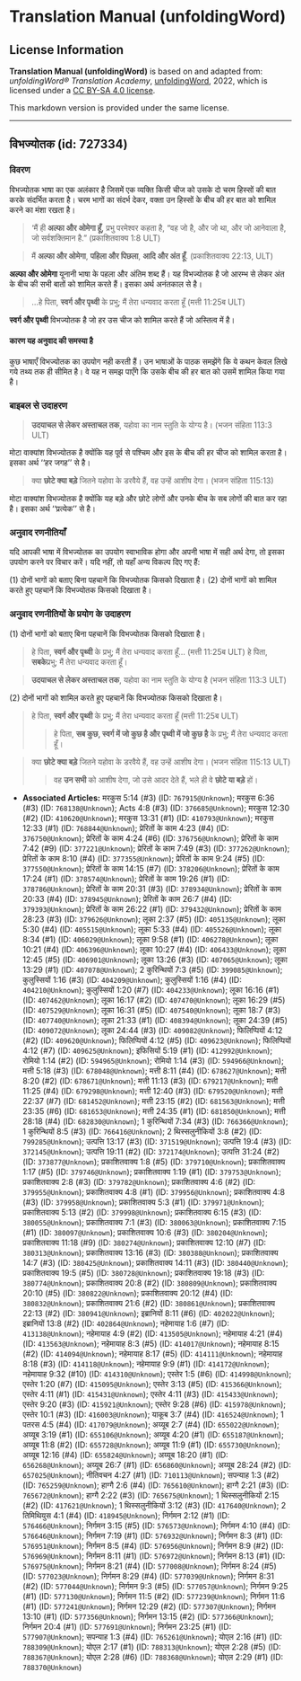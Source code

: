 # Translation Manual (unfoldingWord)

## License Information

**Translation Manual (unfoldingWord)** is based on and adapted from: _unfoldingWord® Translation Academy_, [unfoldingWord](https://unfoldingword.org/utw), 2022, which is licensed under a [CC BY-SA 4.0 license](https://creativecommons.org/licenses/by-sa/4.0/legalcode.en).

This markdown version is provided under the same license.



--------------------------------

## विभज्योतक (id: 727334)

### विवरण

विभज्योतक भाषा का एक अलंकार है जिसमें एक व्यक्ति किसी चीज को उसके दो चरम हिस्सों की बात करके संदर्भित करता है। चरम भागों का संदर्भ देकर, वक्ता उन हिस्सों के बीच की हर बात को शामिल करने का मंशा रखता है।

> ‘मैं ही **अल्फा और ओमेगा हूँ,** प्रभु परमेश्वर कहता है, “वह जो है, और जो था, और जो आनेवाला है, जो सर्वशक्तिमान है.” (प्रकाशितवाक्य 1:8 ULT)

> मैं **अल्फा और ओमेगा**, **पहिला और पिछला**, **आदि और अंत हूँ**. (प्रकाशितवाक्य 22:13, ULT)

**अल्फा और ओमेगा** यूनानी भाषा के पहला और अंतिम शब्द हैं। यह विभज्योतक है जो आरम्भ से लेकर अंत के बीच की सभी बातों को शामिल करते हैं। इसका अर्थ अनंतकाल से है।

> …हे पिता, **स्वर्ग और पृथ्वी** के प्रभु; मैं तेरा धन्यवाद करता हूँ (मत्ती 11:25ब ULT)

**स्वर्ग और पृथ्वी** विभज्योतक है जो हर उस चीज को शामिल करते हैं जो अस्तित्व में है।

#### कारण यह अनुवाद की समस्या है

कुछ भाषाएँ विभज्योतक का उपयोग नही करती हैं। उन भाषाओं के पाठक समझेंगे कि ये कथन केवल लिखे गये तथ्य तक ही सीमित है। वे यह न समझ पाएँगे कि उसके बीच की हर बात को उसमें शामिल किया गया है।

### बाइबल से उदाहरण

> **उदयाचल से लेकर अस्ताचल तक**, यहोवा का नाम स्तुति के योग्य है। (भजन संहिता 113:3 ULT)

मोटा वाक्यांश विभज्योतक है क्योंकि यह पूर्व से पश्चिम और इस के बीच की हर चीज को शामिल करता है। इसका अर्थ ‘‘हर जगह’’ से है।

> क्या **छोटे क्या बड़े** जितने यहोवा के डरवैये हैं, वह उन्हें आशीष देगा। (भजन संहिता 115:13\)

मोटा वाक्यांश विभज्योतक है क्योंकि यह बड़े और छोटे लोगों और उनके बीच के सब लोगों की बात कर रहा है। इसका अर्थ ‘‘प्रत्येक’’ से है।

### अनुवाद रणनीतियाँ

यदि आपकी भाषा में विभज्योतक का उपयोग स्वाभाविक होगा और अपनी भाषा में सही अर्थ देगा, तो इसका उपयोग करने पर विचार करें। यदि नहीं, तो यहाँ अन्य विकल्प दिए गए हैं:

(1\) दोनों भागों को बताए बिना पहचानें कि विभज्योतक किसको दिखाता है। (2\) दोनों भागों को शामिल करते हुए पहचानें कि विभज्योतक किसको दिखाता है।

### अनुवाद रणनीतियों के प्रयोग के उदाहरण

(1\) दोनों भागों को बताए बिना पहचानें कि विभज्योतक किसको दिखाता है।

> हे पिता, **स्वर्ग और पृथ्वी** के प्रभु; मैं तेरा धन्यवाद करता हूँ… (मत्ती 11:25ब ULT) हे पिता, **सबके**प्रभु; मैं तेरा धन्यवाद करता हूँ।

> **उदयाचल से लेकर अस्ताचल तक**, यहोवा का नाम स्तुति के योग्य है (भजन संहिता 113:3 ULT)

(2\) दोनों भागों को शामिल करते हुए पहचानें कि विभज्योतक किसको दिखाता है।

> हे पिता, **स्वर्ग और पृथ्वी** के प्रभु; मैं तेरा धन्यवाद करता हूँ (मत्ती 11:25ब ULT)
> 
> 
> > हे पिता, **सब कुछ, स्वर्ग में जो कुछ है और पृथ्वी में जो कुछ है** के प्रभु; मैं तेरा धन्यवाद करता हूँ।

> क्या **छोटे क्या बड़े** जितने यहोवा के डरवैये हैं, वह उन्हें आशीष देगा। (भजन संहिता 115:13 ULT)
> 
> 
> > वह **उन सभी** को आशीष देगा, जो उसे आदर देते हैं, भले ही वे **छोटे या बड़े** हों।

* **Associated Articles:** मरकुस 5:14 (#3) (ID: `767915@Unknown`); मरकुस 6:36 (#3) (ID: `768138@Unknown`); Acts 4:8 (#3) (ID: `376685@Unknown`); मरकुस 12:30 (#2) (ID: `410620@Unknown`); मरकुस 13:31 (#1) (ID: `410793@Unknown`); मरकुस 12:33 (#1) (ID: `768844@Unknown`); प्रेरितों के काम 4:23 (#4) (ID: `376750@Unknown`); प्रेरितों के काम 4:24 (#6) (ID: `376756@Unknown`); प्रेरितों के काम 7:42 (#9) (ID: `377221@Unknown`); प्रेरितों के काम 7:49 (#3) (ID: `377262@Unknown`); प्रेरितों के काम 8:10 (#4) (ID: `377355@Unknown`); प्रेरितों के काम 9:24 (#5) (ID: `377550@Unknown`); प्रेरितों के काम 14:15 (#7) (ID: `378206@Unknown`); प्रेरितों के काम 17:24 (#1) (ID: `378574@Unknown`); प्रेरितों के काम 19:26 (#1) (ID: `378786@Unknown`); प्रेरितों के काम 20:31 (#3) (ID: `378934@Unknown`); प्रेरितों के काम 20:33 (#4) (ID: `378945@Unknown`); प्रेरितों के काम 26:7 (#4) (ID: `379393@Unknown`); प्रेरितों के काम 26:22 (#1) (ID: `379432@Unknown`); प्रेरितों के काम 28:23 (#3) (ID: `379626@Unknown`); लूका 2:37 (#5) (ID: `405135@Unknown`); लूका 5:30 (#4) (ID: `405515@Unknown`); लूका 5:33 (#4) (ID: `405526@Unknown`); लूका 8:34 (#1) (ID: `406029@Unknown`); लूका 9:58 (#1) (ID: `406278@Unknown`); लूका 10:21 (#4) (ID: `406396@Unknown`); लूका 10:27 (#4) (ID: `406433@Unknown`); लूका 12:45 (#5) (ID: `406901@Unknown`); लूका 13:26 (#3) (ID: `407065@Unknown`); लूका 13:29 (#1) (ID: `407078@Unknown`); 2 कुरिन्थियों 7:3 (#5) (ID: `399085@Unknown`); कुलुस्सियों 1:16 (#3) (ID: `404209@Unknown`); कुलुस्सियों 1:16 (#4) (ID: `404210@Unknown`); कुलुस्सियों 1:20 (#7) (ID: `404233@Unknown`); लूका 16:16 (#1) (ID: `407462@Unknown`); लूका 16:17 (#2) (ID: `407470@Unknown`); लूका 16:29 (#5) (ID: `407529@Unknown`); लूका 16:31 (#5) (ID: `407540@Unknown`); लूका 18:7 (#3) (ID: `407740@Unknown`); लूका 21:33 (#1) (ID: `408394@Unknown`); लूका 24:39 (#5) (ID: `409072@Unknown`); लूका 24:44 (#3) (ID: `409082@Unknown`); फिलिप्पियों 4:12 (#2) (ID: `409620@Unknown`); फिलिप्पियों 4:12 (#5) (ID: `409623@Unknown`); फिलिप्पियों 4:12 (#7) (ID: `409625@Unknown`); इफिसियों 5:19 (#1) (ID: `412992@Unknown`); रोमियो 1:14 (#2) (ID: `594965@Unknown`); रोमियो 1:14 (#3) (ID: `594966@Unknown`); मत्ती 5:18 (#3) (ID: `678048@Unknown`); मत्ती 8:11 (#4) (ID: `678627@Unknown`); मत्ती 8:20 (#2) (ID: `678671@Unknown`); मत्ती 11:13 (#3) (ID: `679217@Unknown`); मत्ती 11:25 (#4) (ID: `679298@Unknown`); मत्ती 12:40 (#3) (ID: `679520@Unknown`); मत्ती 22:37 (#7) (ID: `681452@Unknown`); मत्ती 23:15 (#2) (ID: `681563@Unknown`); मत्ती 23:35 (#6) (ID: `681653@Unknown`); मत्ती 24:35 (#1) (ID: `681850@Unknown`); मत्ती 28:18 (#4) (ID: `682830@Unknown`); 1 कुरिन्थियों 7:34 (#3) (ID: `766366@Unknown`); 1 कुरिन्थियों 8:5 (#3) (ID: `766416@Unknown`); 2 थिस्सलुनीकियों 3:8 (#2) (ID: `799285@Unknown`); उत्पत्ति 13:17 (#3) (ID: `371519@Unknown`); उत्पत्ति 19:4 (#3) (ID: `372145@Unknown`); उत्पत्ति 19:11 (#2) (ID: `372174@Unknown`); उत्पत्ति 31:24 (#2) (ID: `373877@Unknown`); प्रकाशितवाक्य 1:8 (#5) (ID: `379710@Unknown`); प्रकाशितवाक्य 1:17 (#5) (ID: `379746@Unknown`); प्रकाशितवाक्य 1:19 (#1) (ID: `379753@Unknown`); प्रकाशितवाक्य 2:8 (#3) (ID: `379782@Unknown`); प्रकाशितवाक्य 4:6 (#2) (ID: `379955@Unknown`); प्रकाशितवाक्य 4:8 (#1) (ID: `379956@Unknown`); प्रकाशितवाक्य 4:8 (#3) (ID: `379958@Unknown`); प्रकाशितवाक्य 5:3 (#1) (ID: `379971@Unknown`); प्रकाशितवाक्य 5:13 (#2) (ID: `379998@Unknown`); प्रकाशितवाक्य 6:15 (#3) (ID: `380055@Unknown`); प्रकाशितवाक्य 7:1 (#3) (ID: `380063@Unknown`); प्रकाशितवाक्य 7:15 (#1) (ID: `380097@Unknown`); प्रकाशितवाक्य 10:6 (#3) (ID: `380204@Unknown`); प्रकाशितवाक्य 11:18 (#9) (ID: `380274@Unknown`); प्रकाशितवाक्य 12:10 (#7) (ID: `380313@Unknown`); प्रकाशितवाक्य 13:16 (#3) (ID: `380388@Unknown`); प्रकाशितवाक्य 14:7 (#3) (ID: `380425@Unknown`); प्रकाशितवाक्य 14:11 (#3) (ID: `380440@Unknown`); प्रकाशितवाक्य 19:5 (#5) (ID: `380728@Unknown`); प्रकाशितवाक्य 19:18 (#3) (ID: `380774@Unknown`); प्रकाशितवाक्य 20:8 (#2) (ID: `380809@Unknown`); प्रकाशितवाक्य 20:10 (#5) (ID: `380822@Unknown`); प्रकाशितवाक्य 20:12 (#4) (ID: `380832@Unknown`); प्रकाशितवाक्य 21:6 (#2) (ID: `380861@Unknown`); प्रकाशितवाक्य 22:13 (#2) (ID: `380941@Unknown`); इब्रानियों 8:11 (#6) (ID: `402022@Unknown`); इब्रानियों 13:8 (#2) (ID: `402864@Unknown`); नहेमायाह 1:6 (#7) (ID: `413138@Unknown`); नहेमायाह 4:9 (#2) (ID: `413505@Unknown`); नहेमायाह 4:21 (#4) (ID: `413563@Unknown`); नहेमायाह 8:3 (#5) (ID: `414017@Unknown`); नहेमायाह 8:15 (#2) (ID: `414094@Unknown`); नहेमायाह 8:17 (#5) (ID: `414111@Unknown`); नहेमायाह 8:18 (#3) (ID: `414118@Unknown`); नहेमायाह 9:9 (#1) (ID: `414172@Unknown`); नहेमायाह 9:32 (#10) (ID: `414310@Unknown`); एस्तेर 1:5 (#6) (ID: `414998@Unknown`); एस्तेर 1:20 (#7) (ID: `415095@Unknown`); एस्तेर 3:13 (#5) (ID: `415366@Unknown`); एस्तेर 4:11 (#1) (ID: `415431@Unknown`); एस्तेर 4:11 (#3) (ID: `415433@Unknown`); एस्तेर 9:20 (#3) (ID: `415921@Unknown`); एस्तेर 9:28 (#6) (ID: `415978@Unknown`); एस्तेर 10:1 (#3) (ID: `416003@Unknown`); याकूब 3:7 (#4) (ID: `416524@Unknown`); 1 पतरस 4:5 (#4) (ID: `417079@Unknown`); अय्यूब 2:7 (#4) (ID: `655022@Unknown`); अय्यूब 3:19 (#1) (ID: `655106@Unknown`); अय्यूब 4:20 (#1) (ID: `655187@Unknown`); अय्यूब 11:8 (#2) (ID: `655728@Unknown`); अय्यूब 11:9 (#1) (ID: `655730@Unknown`); अय्यूब 12:16 (#4) (ID: `655824@Unknown`); अय्यूब 18:20 (#1) (ID: `656268@Unknown`); अय्यूब 26:7 (#1) (ID: `656860@Unknown`); अय्यूब 28:24 (#2) (ID: `657025@Unknown`); नीतिवचन 4:27 (#1) (ID: `710113@Unknown`); सपन्याह 1:3 (#2) (ID: `765259@Unknown`); हाग्गै 2:6 (#4) (ID: `765610@Unknown`); हाग्गै 2:21 (#3) (ID: `765672@Unknown`); हाग्गै 2:22 (#3) (ID: `765675@Unknown`); 1 थिस्सलुनीकियों 2:15 (#2) (ID: `417621@Unknown`); 1 थिस्सलुनीकियों 3:12 (#3) (ID: `417640@Unknown`); 2 तिमिथियुस 4:1 (#4) (ID: `418945@Unknown`); निर्गमन 2:12 (#1) (ID: `576466@Unknown`); निर्गमन 3:15 (#5) (ID: `576573@Unknown`); निर्गमन 4:10 (#4) (ID: `576646@Unknown`); निर्गमन 7:19 (#1) (ID: `576932@Unknown`); निर्गमन 8:3 (#1) (ID: `576951@Unknown`); निर्गमन 8:5 (#4) (ID: `576956@Unknown`); निर्गमन 8:9 (#2) (ID: `576969@Unknown`); निर्गमन 8:11 (#1) (ID: `576972@Unknown`); निर्गमन 8:13 (#1) (ID: `576975@Unknown`); निर्गमन 8:21 (#4) (ID: `577008@Unknown`); निर्गमन 8:24 (#5) (ID: `577023@Unknown`); निर्गमन 8:29 (#4) (ID: `577039@Unknown`); निर्गमन 8:31 (#2) (ID: `577044@Unknown`); निर्गमन 9:3 (#5) (ID: `577057@Unknown`); निर्गमन 9:25 (#1) (ID: `577130@Unknown`); निर्गमन 11:5 (#2) (ID: `577239@Unknown`); निर्गमन 11:6 (#1) (ID: `577241@Unknown`); निर्गमन 12:29 (#2) (ID: `577307@Unknown`); निर्गमन 13:10 (#1) (ID: `577356@Unknown`); निर्गमन 13:15 (#2) (ID: `577366@Unknown`); निर्गमन 20:4 (#1) (ID: `577691@Unknown`); निर्गमन 23:25 (#1) (ID: `577907@Unknown`); सपन्याह 1:3 (#4) (ID: `765261@Unknown`); योएल 2:16 (#1) (ID: `788309@Unknown`); योएल 2:17 (#1) (ID: `788313@Unknown`); योएल 2:28 (#5) (ID: `788367@Unknown`); योएल 2:28 (#6) (ID: `788368@Unknown`); योएल 2:29 (#1) (ID: `788370@Unknown`)

